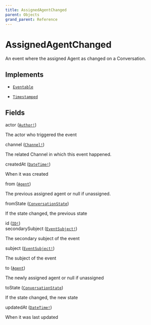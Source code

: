 ```yaml
---
title: AssignedAgentChanged
parent: Objects
grand_parent: Reference
---
```


# AssignedAgentChanged

An event where the assigned Agent as changed on a Conversation.

## Implements

- <code><a href="/docs/reference/interface/eventable">Eventable</a></code>

- <code><a href="/docs/reference/interface/timestamped">Timestamped</a></code>

## Fields

<div class="field-entry ">
  <span id="actor" class="field-name anchored">actor (<code><a href="/docs/reference/union/author">Author!</a></code>)</span>

  <div class="description-wrapper">
   <p>The actor who triggered the event</p>

  </div>
</div>

<div class="field-entry ">
  <span id="channel" class="field-name anchored">channel (<code><a href="/docs/reference/union/channel">Channel!</a></code>)</span>

  <div class="description-wrapper">
   <p>The related Channel in which this event happened.</p>

  </div>
</div>

<div class="field-entry ">
  <span id="created_at" class="field-name anchored">createdAt (<code><a href="/docs/reference/scalar/date_time">DateTime!</a></code>)</span>

  <div class="description-wrapper">
   <p>When it was created</p>

  </div>
</div>

<div class="field-entry ">
  <span id="from" class="field-name anchored">from (<code><a href="/docs/reference/object/agent">Agent</a></code>)</span>

  <div class="description-wrapper">
   <p>The previous assigned agent or null if unassigned.</p>

  </div>
</div>

<div class="field-entry ">
  <span id="from_state" class="field-name anchored">fromState (<code><a href="/docs/reference/enum/conversation_state">ConversationState</a></code>)</span>

  <div class="description-wrapper">
   <p>If the state changed, the previous state</p>

  </div>
</div>

<div class="field-entry ">
  <span id="id" class="field-name anchored">id (<code><a href="/docs/reference/scalar/id">ID!</a></code>)</span>

  <div class="description-wrapper">

  </div>
</div>

<div class="field-entry ">
  <span id="secondary_subject" class="field-name anchored">secondarySubject (<code><a href="/docs/reference/union/event_subject">EventSubject!</a></code>)</span>

  <div class="description-wrapper">
   <p>The secondary subject of the event</p>

  </div>
</div>

<div class="field-entry ">
  <span id="subject" class="field-name anchored">subject (<code><a href="/docs/reference/union/event_subject">EventSubject!</a></code>)</span>

  <div class="description-wrapper">
   <p>The subject of the event</p>

  </div>
</div>

<div class="field-entry ">
  <span id="to" class="field-name anchored">to (<code><a href="/docs/reference/object/agent">Agent</a></code>)</span>

  <div class="description-wrapper">
   <p>The newly assigned agent or null if unassigned</p>

  </div>
</div>

<div class="field-entry ">
  <span id="to_state" class="field-name anchored">toState (<code><a href="/docs/reference/enum/conversation_state">ConversationState</a></code>)</span>

  <div class="description-wrapper">
   <p>If the state changed, the new state</p>

  </div>
</div>

<div class="field-entry ">
  <span id="updated_at" class="field-name anchored">updatedAt (<code><a href="/docs/reference/scalar/date_time">DateTime!</a></code>)</span>

  <div class="description-wrapper">
   <p>When it was last updated</p>

  </div>
</div>


